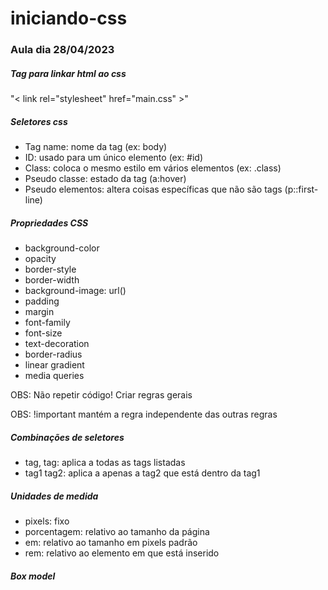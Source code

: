 # iniciando-css

<h3>Aula dia 28/04/2023</h3>

<h5>Tag para linkar html ao css</h5>
<p>"< link rel="stylesheet" href="main.css" >"</p>

<h5>Seletores css</h5>
<ul>
  <li>Tag name: nome da tag (ex: body)</li>
  <li>ID: usado para um único elemento (ex: #id)</li>
  <li>Class: coloca o mesmo estilo em vários elementos (ex: .class)</li>
  <li>Pseudo classe: estado da tag (a:hover)</li>
  <li>Pseudo elementos: altera coisas específicas que não são tags (p::first-line)</li>
</ul>

<h5>Propriedades CSS</h5>
<ul>
  <li>background-color</li>
  <li>opacity</li>
  <li>border-style</li>
  <li>border-width</li>
  <li>background-image: url()</li>
  <li>padding</li>
  <li>margin</li>
  <li>font-family</li>
  <li>font-size</li>
  <li>text-decoration</li>
  <li>border-radius</li>
  <li>linear gradient</li>
  <li>media queries</li>
</ul>

<p>OBS: Não repetir código! Criar regras gerais</p>
<p>OBS: !important mantém a regra independente das outras regras</p>

<h5>Combinações de seletores</h5>
<ul>
  <li>tag, tag: aplica a todas as tags listadas</li>
  <li>tag1 tag2: aplica a apenas a tag2 que está dentro da tag1</li>
</ul>

<h5>Unidades de medida</h5>
<ul>
  <li>pixels: fixo</li>
  <li>porcentagem: relativo ao tamanho da página</li>
  <li>em: relativo ao tamanho em pixels padrão</li>
  <li>rem: relativo ao elemento em que está inserido</li>
</ul>

<h5>Box model</h5>
<img src="https://www.avajava.com/tutorials/cascading-style-sheets/how-are-margins-borders-padding-and-content-related/how-are-margins-borders-padding-and-content-related-01.gif" alt="">
